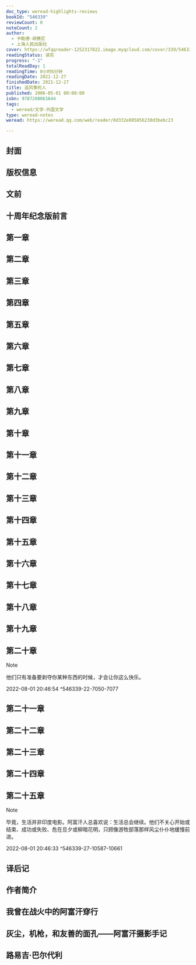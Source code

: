 ```yaml
---
doc_type: weread-highlights-reviews
bookId: "546339"
reviewCount: 0
noteCount: 2
author:
  - 卡勒德·胡赛尼
  - 上海人民出版社
cover: https://wfqqreader-1252317822.image.myqcloud.com/cover/339/546339/t7_546339.jpg
readingStatus: 读完
progress: "-1"
totalReadDay: 1
readingTime: 0小时6分钟
readingDate: 2021-12-27
finishedDate: 2021-12-27
title: 追风筝的人
published: 2006-05-01 00:00:00
isbn: 9787208061644
tags:
  - weread/文学-外国文学
type: weread-notes
weread: https://weread.qq.com/web/reader/0d332e805856230d3bebc23

---
```



## 封面

## 版权信息

## 文前

## 十周年纪念版前言

## 第一章

## 第二章

## 第三章

## 第四章

## 第五章

## 第六章

## 第七章

## 第八章

## 第九章

## 第十章

## 第十一章

## 第十二章

## 第十三章

## 第十四章

## 第十五章

## 第十六章

## 第十七章

## 第十八章

## 第十九章

## 第二十章

> [!NOTE] 
> 他们只有准备要剥夺你某种东西的时候，才会让你这么快乐。
> 
> 2022-08-01 20:46:54 ^546339-22-7050-7077

## 第二十一章

## 第二十二章

## 第二十三章

## 第二十四章

## 第二十五章

> [!NOTE] 
> 毕竟，生活并非印度电影。阿富汗人总喜欢说：生活总会继续。他们不关心开始或结束、成功或失败、危在旦夕或柳暗花明，只顾像游牧部落那样风尘仆仆地缓慢前进。
> 
> 2022-08-01 20:46:33 ^546339-27-10587-10661

## 译后记

## 作者简介

## 我曾在战火中的阿富汗穿行

## 灰尘，机枪，和友善的面孔——阿富汗摄影手记

## 路易吉·巴尔代利

